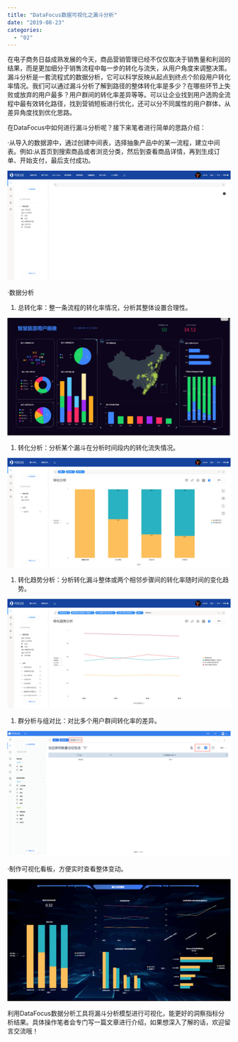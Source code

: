 ```yaml
---
title: "DataFocus数据可视化之漏斗分析"
date: "2019-08-23"
categories: 
  - "02"
---
```


在电子商务日益成熟发展的今天，商品营销管理已经不仅仅取决于销售量和利润的结果，而是更加细分于销售流程中每一步的转化与流失，从用户角度来调整决策。漏斗分析是一套流程式的数据分析，它可以科学反映从起点到终点个阶段用户转化率情况。我们可以通过漏斗分析了解到路径的整体转化率是多少？在哪些环节上失败或放弃的用户最多？用户群间的转化率差异等等。可以让企业找到用户选购全流程中最有效转化路径，找到营销短板进行优化，还可以分不同属性的用户群体，从差异角度找到优化思路。

在DataFocus中如何进行漏斗分析呢？接下来笔者进行简单的思路介绍：

·从导入的数据源中，通过创建中间表，选择抽象产品中的某一流程，建立中间表。例如:从首页到搜索商品或者浏览分类，然后到查看商品详情，再到生成订单、开始支付，最后支付成功。

![](images/word-image-301.png)

·数据分析

1. 总转化率：整一条流程的转化率情况，分析其整体设置合理性。

![2](images/2.png)

1. 转化分析：分析某个漏斗在分析时间段内的转化流失情况。

![3](images/3.png)

1. 转化趋势分析：分析转化漏斗整体或两个相邻步骤间的转化率随时间的变化趋势。

![4](images/4.png)

1. 群分析与组对比：对比多个用户群间转化率的差异。

![5](images/5.png)

·制作可视化看板，方便实时查看整体变动。

![C:\Users\84210\Desktop\1.png1](images/c-users-84210-desktop-1-png1.png)

利用DataFocus数据分析工具将漏斗分析模型进行可视化，能更好的洞察指标分析结果。具体操作笔者会专门写一篇文章进行介绍，如果想深入了解的话，欢迎留言交流哦！
